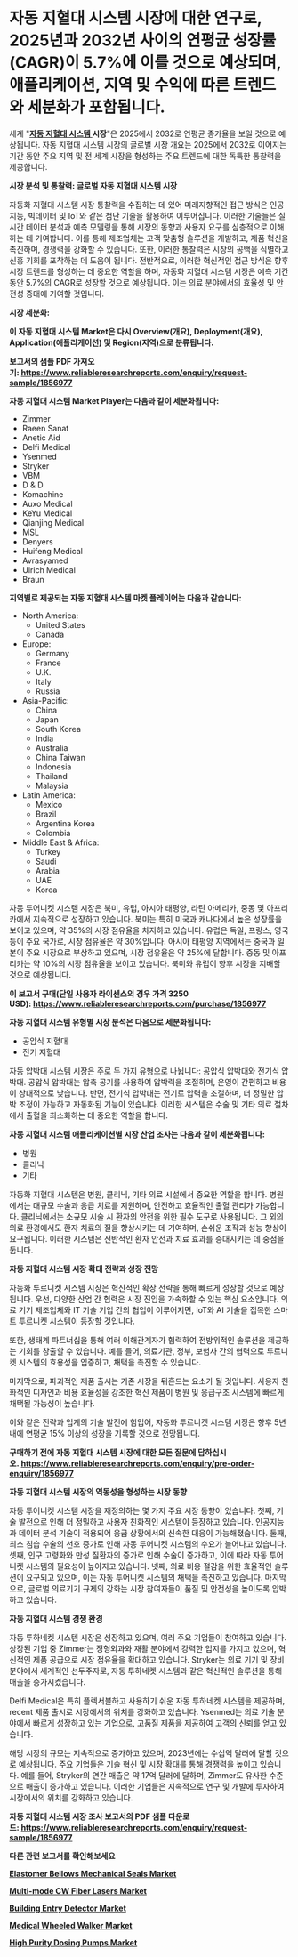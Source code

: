 <p><h1>자동 지혈대 시스템 시장에 대한 연구로, 2025년과 2032년 사이의 연평균 성장률(CAGR)이 5.7%에 이를 것으로 예상되며, 애플리케이션, 지역 및 수익에 따른 트렌드와 세분화가 포함됩니다.</h1></p><p>세계 "<strong><a href="https://www.reliableresearchreports.com/automatic-tourniquet-system-market-r1856977?utm_campaign=105&utm_medium=8&utm_source=Github&utm_content=ia&utm_term=24022025&utm_id=automatic-tourniquet-system">자동 지혈대 시스템&nbsp;</a></strong><strong>시장</strong>"은 2025에서 2032로 연평균 증가율을 보일 것으로 예상됩니다. 자동 지혈대 시스템 시장의 글로벌 시장 개요는 2025에서 2032로 이어지는 기간 동안 주요 지역 및 전 세계 시장을 형성하는 주요 트렌드에 대한 독특한 통찰력을 제공합니다.</p>
<p><strong>시장 분석 및 통찰력: 글로벌 자동 지혈대 시스템 시장</strong></p>
<p><p>자동화 지혈대 시스템 시장 통찰력을 수집하는 데 있어 미래지향적인 접근 방식은 인공지능, 빅데이터 및 IoT와 같은 첨단 기술을 활용하여 이루어집니다. 이러한 기술들은 실시간 데이터 분석과 예측 모델링을 통해 시장의 동향과 사용자 요구를 심층적으로 이해하는 데 기여합니다. 이를 통해 제조업체는 고객 맞춤형 솔루션을 개발하고, 제품 혁신을 촉진하며, 경쟁력을 강화할 수 있습니다. 또한, 이러한 통찰력은 시장의 공백을 식별하고 신흥 기회를 포착하는 데 도움이 됩니다. 전반적으로, 이러한 혁신적인 접근 방식은 향후 시장 트렌드를 형성하는 데 중요한 역할을 하며, 자동화 지혈대 시스템 시장은 예측 기간 동안 5.7%의 CAGR로 성장할 것으로 예상됩니다. 이는 의료 분야에서의 효율성 및 안전성 증대에 기여할 것입니다.</p><a href="%7CAUTHORITHY_DOMAIN_URL%7C?utm_campaign=105&utm_medium=8&utm_source=Github&utm_content=ia&utm_term=24022025&utm_id=automatic-tourniquet-system"></a></p>
<p><strong>시장 세분화:</strong></p>
<p><strong>이 자동 지혈대 시스템 Market은 다시 Overview(개요), Deployment(개요), Application(애플리케이션) 및 Region(지역)으로 분류됩니다.</strong></p>
<p><strong>보고서의 샘플 PDF 가져오기:&nbsp;<a href="https://www.reliableresearchreports.com/enquiry/request-sample/1856977?utm_campaign=105&utm_medium=8&utm_source=Github&utm_content=ia&utm_term=24022025&utm_id=automatic-tourniquet-system">https://www.reliableresearchreports.com/enquiry/request-sample/1856977</a></strong><strong></strong></p>
<p><strong>자동 지혈대 시스템 Market Player는 다음과 같이 세분화됩니다:</strong></p>
<p><ul><li>Zimmer</li><li>Raeen Sanat</li><li>Anetic Aid</li><li>Delfi Medical</li><li>Ysenmed</li><li>Stryker</li><li>VBM</li><li>D & D</li><li>Komachine</li><li>Auxo Medical</li><li>KeYu Medical</li><li>Qianjing Medical</li><li>MSL</li><li>Denyers</li><li>Huifeng Medical</li><li>Avrasyamed</li><li>Ulrich Medical</li><li>Braun</li></ul></p>
<p><strong>지역별로 제공되는 자동 지혈대 시스템 마켓 플레이어는 다음과 같습니다:</strong></p>
<p><ul>
    <li>
        North America:
        <ul>
            <li>United States</li>
            <li>Canada</li>
        </ul>
    </li>
    <li>
        Europe:
        <ul>
            <li>Germany</li>
            <li>France</li>
            <li>U.K.</li>
            <li>Italy</li>
            <li>Russia</li>
        </ul>
    </li>
    <li>
        Asia-Pacific:
        <ul>
            <li>China</li>
            <li>Japan</li>
            <li>South Korea</li>
            <li>India</li>
            <li>Australia</li>
            <li>China Taiwan</li>
            <li>Indonesia</li>
            <li>Thailand</li>
            <li>Malaysia</li>
        </ul>
    </li>
    <li>
        Latin America:
        <ul>
            <li>Mexico</li>
            <li>Brazil</li>
            <li>Argentina Korea</li>
            <li>Colombia</li>
        </ul>
    </li>
    <li>
        Middle East & Africa:
        <ul>
            <li>Turkey</li>
            <li>Saudi</li>
            <li>Arabia</li>
            <li>UAE</li>
            <li>Korea</li>
        </ul>
    </li>
    </ul></p>
<p><p>자동 투어니켓 시스템 시장은 북미, 유럽, 아시아 태평양, 라틴 아메리카, 중동 및 아프리카에서 지속적으로 성장하고 있습니다. 북미는 특히 미국과 캐나다에서 높은 성장률을 보이고 있으며, 약 35%의 시장 점유율을 차지하고 있습니다. 유럽은 독일, 프랑스, 영국 등이 주요 국가로, 시장 점유율은 약 30%입니다. 아시아 태평양 지역에서는 중국과 일본이 주요 시장으로 부상하고 있으며, 시장 점유율은 약 25%에 달합니다. 중동 및 아프리카는 약 10%의 시장 점유율을 보이고 있습니다. 북미와 유럽이 향후 시장을 지배할 것으로 예상됩니다.</p></p>
<p><strong>이 보고서 구매(단일 사용자 라이센스의 경우 가격 3250 USD):&nbsp;<a href="https://www.reliableresearchreports.com/purchase/1856977?utm_campaign=105&utm_medium=8&utm_source=Github&utm_content=ia&utm_term=24022025&utm_id=automatic-tourniquet-system">https://www.reliableresearchreports.com/purchase/1856977</a></strong></p>
<p><strong>자동 지혈대 시스템 유형별 시장 분석은 다음으로 세분화됩니다:</strong></p>
<p><ul><li>공압식 지혈대</li><li>전기 지혈대</li></ul></p>
<p><p>자동 압박대 시스템 시장은 주로 두 가지 유형으로 나뉩니다: 공압식 압박대와 전기식 압박대. 공압식 압박대는 압축 공기를 사용하여 압박력을 조절하며, 운영이 간편하고 비용이 상대적으로 낮습니다. 반면, 전기식 압박대는 전기로 압력을 조절하며, 더 정밀한 압박 조정이 가능하고 자동화된 기능이 있습니다. 이러한 시스템은 수술 및 기타 의료 절차에서 출혈을 최소화하는 데 중요한 역할을 합니다.</p></p>
<p><strong>자동 지혈대 시스템 애플리케이션별 시장 산업 조사는 다음과 같이 세분화됩니다:</strong></p>
<p><ul><li>병원</li><li>클리닉</li><li>기타</li></ul></p>
<p><p>자동화 지혈대 시스템은 병원, 클리닉, 기타 의료 시설에서 중요한 역할을 합니다. 병원에서는 대규모 수술과 응급 치료를 지원하며, 안전하고 효율적인 출혈 관리가 가능합니다. 클리닉에서는 소규모 시술 시 환자의 안전을 위한 필수 도구로 사용됩니다. 그 외의 의료 환경에서도 환자 치료의 질을 향상시키는 데 기여하며, 손쉬운 조작과 성능 향상이 요구됩니다. 이러한 시스템은 전반적인 환자 안전과 치료 효과를 증대시키는 데 중점을 둡니다.</p></p>
<p><strong>자동 지혈대 시스템 시장 확대 전략과 성장 전망</strong></p>
<p><p>자동화 투르니켓 시스템 시장은 혁신적인 확장 전략을 통해 빠르게 성장할 것으로 예상됩니다. 우선, 다양한 산업 간 협력은 시장 진입을 가속화할 수 있는 핵심 요소입니다. 의료 기기 제조업체와 IT 기술 기업 간의 협업이 이루어지면, IoT와 AI 기술을 접목한 스마트 투르니켓 시스템이 등장할 것입니다. </p><p>또한, 생태계 파트너십을 통해 여러 이해관계자가 협력하여 전방위적인 솔루션을 제공하는 기회를 창출할 수 있습니다. 예를 들어, 의료기관, 정부, 보험사 간의 협력으로 투르니켓 시스템의 효용성을 입증하고, 채택을 촉진할 수 있습니다. </p><p>마지막으로, 파괴적인 제품 출시는 기존 시장을 뒤흔드는 요소가 될 것입니다. 사용자 친화적인 디자인과 비용 효율성을 강조한 혁신 제품이 병원 및 응급구조 시스템에 빠르게 채택될 가능성이 높습니다. </p><p>이와 같은 전략과 업계의 기술 발전에 힘입어, 자동화 투르니켓 시스템 시장은 향후 5년 내에 연평균 15% 이상의 성장을 기록할 것으로 전망됩니다.</p></p>
<p><strong>구매하기 전에 자동 지혈대 시스템 시장에 대한 모든 질문에 답하십시오.&nbsp;<a href="https://www.reliableresearchreports.com/enquiry/pre-order-enquiry/1856977?utm_campaign=105&utm_medium=8&utm_source=Github&utm_content=ia&utm_term=24022025&utm_id=automatic-tourniquet-system">https://www.reliableresearchreports.com/enquiry/pre-order-enquiry/1856977</a></strong><strong></strong></p>
<p><strong>자동 지혈대 시스템 시장의 역동성을 형성하는 시장 동향</strong></p>
<p><p>자동 투어니켓 시스템 시장을 재정의하는 몇 가지 주요 시장 동향이 있습니다. 첫째, 기술 발전으로 인해 더 정밀하고 사용자 친화적인 시스템이 등장하고 있습니다. 인공지능과 데이터 분석 기술이 적용되어 응급 상황에서의 신속한 대응이 가능해졌습니다. 둘째, 최소 침습 수술의 선호 증가로 인해 자동 투어니켓 시스템의 수요가 늘어나고 있습니다. 셋째, 인구 고령화와 만성 질환자의 증가로 인해 수술이 증가하고, 이에 따라 자동 투어니켓 시스템의 필요성이 높아지고 있습니다. 넷째, 의료 비용 절감을 위한 효율적인 솔루션이 요구되고 있으며, 이는 자동 투어니켓 시스템의 채택을 촉진하고 있습니다. 마지막으로, 글로벌 의료기기 규제의 강화는 시장 참여자들이 품질 및 안전성을 높이도록 압박하고 있습니다.</p></p>
<p><strong>자동 지혈대 시스템 경쟁 환경</strong></p>
<p><p>자동 투하네켓 시스템 시장은 성장하고 있으며, 여러 주요 기업들이 참여하고 있습니다. 상장된 기업 중 Zimmer는 정형외과와 재활 분야에서 강력한 입지를 가지고 있으며, 혁신적인 제품 공급으로 시장 점유율을 확대하고 있습니다. Stryker는 의료 기기 및 장비 분야에서 세계적인 선두주자로, 자동 투하네켓 시스템과 같은 혁신적인 솔루션을 통해 매출을 증가시켰습니다. </p><p>Delfi Medical은 특히 플렉서블하고 사용하기 쉬운 자동 투하네켓 시스템을 제공하며, recent 제품 출시로 시장에서의 위치를 강화하고 있습니다. Ysenmed는 의료 기술 분야에서 빠르게 성장하고 있는 기업으로, 고품질 제품을 제공하여 고객의 신뢰를 얻고 있습니다. </p><p>해당 시장의 규모는 지속적으로 증가하고 있으며, 2023년에는 수십억 달러에 달할 것으로 예상됩니다. 주요 기업들은 기술 혁신 및 시장 확대를 통해 경쟁력을 높이고 있습니다. 예를 들어, Stryker의 연간 매출은 약 17억 달러에 달하며, Zimmer도 유사한 수준으로 매출이 증가하고 있습니다. 이러한 기업들은 지속적으로 연구 및 개발에 투자하여 시장에서의 위치를 강화하고 있습니다.</p></p>
<p><strong>자동 지혈대 시스템 시장 조사 보고서의 PDF 샘플 다운로드:&nbsp;<a href="https://www.reliableresearchreports.com/enquiry/request-sample/1856977?utm_campaign=105&utm_medium=8&utm_source=Github&utm_content=ia&utm_term=24022025&utm_id=automatic-tourniquet-system">https://www.reliableresearchreports.com/enquiry/request-sample/1856977</a></strong></p>
<p><strong></strong></p>
<p><strong></strong></p>
<p><strong></strong></p>
<p><strong></strong></p>
<p><strong>다른 관련 보고서를 확인해보세요</strong></p>
<p><strong><p><a href="https://github.com/tineamonaya/Market-Research-Report-List-1/blob/main/elastomer-bellows-mechanical-seals-market.md?utm_campaign=105&utm_medium=8&utm_source=Github&utm_content=ia&utm_term=24022025&utm_id=automatic-tourniquet-system">Elastomer Bellows Mechanical Seals Market</a></p><p><a href="https://github.com/arionmp/Market-Research-Report-List-5/blob/main/multi-mode-cw-fiber-lasers-market.md?utm_campaign=105&utm_medium=8&utm_source=Github&utm_content=ia&utm_term=24022025&utm_id=automatic-tourniquet-system">Multi-mode CW Fiber Lasers Market</a></p><p><a href="https://github.com/koopalujale2/Market-Research-Report-List-1/blob/main/building-entry-detector-market.md?utm_campaign=105&utm_medium=8&utm_source=Github&utm_content=ia&utm_term=24022025&utm_id=automatic-tourniquet-system">Building Entry Detector Market</a></p><p><a href="https://github.com/molayrabeta/Market-Research-Report-List-1/blob/main/medical-wheeled-walker-market.md?utm_campaign=105&utm_medium=8&utm_source=Github&utm_content=ia&utm_term=24022025&utm_id=automatic-tourniquet-system">Medical Wheeled Walker Market</a></p><p><a href="https://github.com/lecaneidreks/Market-Research-Report-List-1/blob/main/high-purity-dosing-pumps-market.md?utm_campaign=105&utm_medium=8&utm_source=Github&utm_content=ia&utm_term=24022025&utm_id=automatic-tourniquet-system">High Purity Dosing Pumps Market</a></p></strong></p>